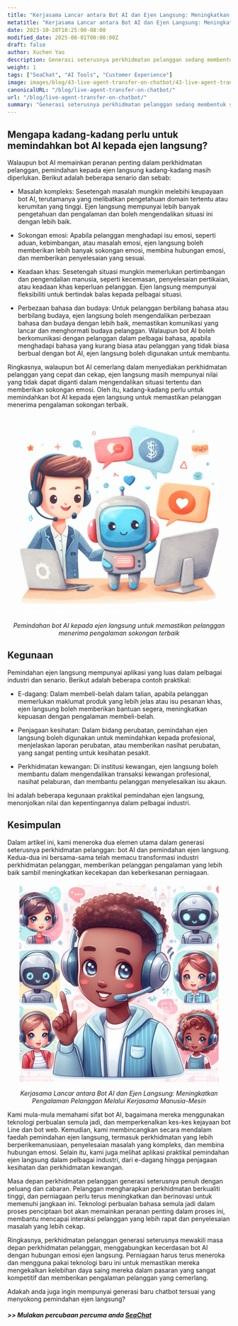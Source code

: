 ```yaml
---
title: "Kerjasama Lancar antara Bot AI dan Ejen Langsung: Meningkatkan Pengalaman Pelanggan Melalui Kerjasama Manusia-Mesin"
metatitle: "Kerjasama Lancar antara Bot AI dan Ejen Langsung: Meningkatkan Pengalaman Pelanggan Melalui Kerjasama Manusia-Mesin | Siri Membina Chatbot Generasi Seterusnya dengan SeaChat"
date: 2023-10-28T10:25:00-08:00
modified_date: 2025-08-01T00:00:00Z
draft: false
author: Xuchen Yao
description: Generasi seterusnya perkhidmatan pelanggan sedang membentuk semula industri. Artikel ini meneroka sinergi antara bot AI dan ejen perkhidmatan pelanggan langsung untuk memberikan sokongan yang lebih pintar dan berperikemanusiaan, dan menjelaskan mengapa kadang-kadang perlu untuk mengimbangi kedua-duanya. Kami akan membincangkan bagaimana kemajuan teknologi membentuk pengalaman pelanggan dan operasi perniagaan.
weight: 1
tags: ["SeaChat", "AI Tools", "Customer Experience"]
image: images/blog/43-live-agent-transfer-on-chatbot/43-live-agent-transfer-on-chatbot.png
canonicalURL: "/blog/live-agent-transfer-on-chatbot/"
url: "/blog/live-agent-transfer-on-chatbot/"
summary: "Generasi seterusnya perkhidmatan pelanggan sedang membentuk semula industri. Artikel ini meneroka sinergi antara bot AI dan ejen perkhidmatan pelanggan langsung untuk memberikan sokongan yang lebih pintar dan berperikemanusiaan, dan menjelaskan mengapa kadang-kadang perlu untuk mengimbangi kedua-duanya. Kami akan membincangkan bagaimana kemajuan teknologi membentuk pengalaman pelanggan dan operasi perniagaan."
---
```


## Mengapa kadang-kadang perlu untuk memindahkan bot AI kepada ejen langsung?
Walaupun bot AI memainkan peranan penting dalam perkhidmatan pelanggan, pemindahan kepada ejen langsung kadang-kadang masih diperlukan. Berikut adalah beberapa senario dan sebab:

- Masalah kompleks: Sesetengah masalah mungkin melebihi keupayaan bot AI, terutamanya yang melibatkan pengetahuan domain tertentu atau kerumitan yang tinggi. Ejen langsung mempunyai lebih banyak pengetahuan dan pengalaman dan boleh mengendalikan situasi ini dengan lebih baik.

- Sokongan emosi: Apabila pelanggan menghadapi isu emosi, seperti aduan, kebimbangan, atau masalah emosi, ejen langsung boleh memberikan lebih banyak sokongan emosi, membina hubungan emosi, dan memberikan penyelesaian yang sesuai.

- Keadaan khas: Sesetengah situasi mungkin memerlukan pertimbangan dan pengendalian manusia, seperti kecemasan, penyelesaian pertikaian, atau keadaan khas keperluan pelanggan. Ejen langsung mempunyai fleksibiliti untuk bertindak balas kepada pelbagai situasi.

- Perbezaan bahasa dan budaya: Untuk pelanggan berbilang bahasa atau berbilang budaya, ejen langsung boleh mengendalikan perbezaan bahasa dan budaya dengan lebih baik, memastikan komunikasi yang lancar dan menghormati budaya pelanggan. Walaupun bot AI boleh berkomunikasi dengan pelanggan dalam pelbagai bahasa, apabila menghadapi bahasa yang kurang biasa atau pelanggan yang tidak biasa berbual dengan bot AI, ejen langsung boleh digunakan untuk membantu.

Ringkasnya, walaupun bot AI cemerlang dalam menyediakan perkhidmatan pelanggan yang cepat dan cekap, ejen langsung masih mempunyai nilai yang tidak dapat diganti dalam mengendalikan situasi tertentu dan memberikan sokongan emosi. Oleh itu, kadang-kadang perlu untuk memindahkan bot AI kepada ejen langsung untuk memastikan pelanggan menerima pengalaman sokongan terbaik.

<center>
<img height="450px" src="/images/blog/43-live-agent-transfer-on-chatbot/1-ai-chatbot-transfer-to-live-agent.jpeg" alt="Pemindahan chatbot AI kepada ejen langsung untuk memastikan pelanggan menerima pengalaman sokongan terbaik"/>

*Pemindahan bot AI kepada ejen langsung untuk memastikan pelanggan menerima pengalaman sokongan terbaik*
</center>

## Kegunaan
Pemindahan ejen langsung mempunyai aplikasi yang luas dalam pelbagai industri dan senario. Berikut adalah beberapa contoh praktikal:

- E-dagang: Dalam membeli-belah dalam talian, apabila pelanggan memerlukan maklumat produk yang lebih jelas atau isu pesanan khas, ejen langsung boleh memberikan bantuan segera, meningkatkan kepuasan dengan pengalaman membeli-belah.

- Penjagaan kesihatan: Dalam bidang perubatan, pemindahan ejen langsung boleh digunakan untuk memindahkan kepada profesional, menjelaskan laporan perubatan, atau memberikan nasihat perubatan, yang sangat penting untuk kesihatan pesakit.

- Perkhidmatan kewangan: Di institusi kewangan, ejen langsung boleh membantu dalam mengendalikan transaksi kewangan profesional, nasihat pelaburan, dan membantu pelanggan menyelesaikan isu akaun.

Ini adalah beberapa kegunaan praktikal pemindahan ejen langsung, menonjolkan nilai dan kepentingannya dalam pelbagai industri.

## Kesimpulan
Dalam artikel ini, kami meneroka dua elemen utama dalam generasi seterusnya perkhidmatan pelanggan: bot AI dan pemindahan ejen langsung. Kedua-dua ini bersama-sama telah memacu transformasi industri perkhidmatan pelanggan, memberikan pelanggan pengalaman yang lebih baik sambil meningkatkan kecekapan dan keberkesanan perniagaan.

<center>
<img height="450px" src="/images/blog/43-live-agent-transfer-on-chatbot/2-ai-chatbot-live-agent-collaboration.jpeg" alt="Kerjasama Lancar antara Bot AI dan Ejen Langsung: Meningkatkan Pengalaman Pelanggan Melalui Kerjasama Manusia-Mesin"/>

*Kerjasama Lancar antara Bot AI dan Ejen Langsung: Meningkatkan Pengalaman Pelanggan Melalui Kerjasama Manusia-Mesin*
</center>

Kami mula-mula memahami sifat bot AI, bagaimana mereka menggunakan teknologi perbualan semula jadi, dan memperkenalkan kes-kes kejayaan bot Line dan bot web. Kemudian, kami membincangkan secara mendalam faedah pemindahan ejen langsung, termasuk perkhidmatan yang lebih berperikemanusiaan, penyelesaian masalah yang kompleks, dan membina hubungan emosi. Selain itu, kami juga melihat aplikasi praktikal pemindahan ejen langsung dalam pelbagai industri, dari e-dagang hingga penjagaan kesihatan dan perkhidmatan kewangan.

Masa depan perkhidmatan pelanggan generasi seterusnya penuh dengan peluang dan cabaran. Pelanggan mengharapkan perkhidmatan berkualiti tinggi, dan perniagaan perlu terus meningkatkan dan berinovasi untuk memenuhi jangkaan ini. Teknologi perbualan bahasa semula jadi dalam proses penciptaan bot akan memainkan peranan penting dalam proses ini, membantu mencapai interaksi pelanggan yang lebih rapat dan penyelesaian masalah yang lebih cekap.

Ringkasnya, perkhidmatan pelanggan generasi seterusnya mewakili masa depan perkhidmatan pelanggan, menggabungkan kecerdasan bot AI dengan hubungan emosi ejen langsung. Perniagaan harus terus meneroka dan mengguna pakai teknologi baru ini untuk memastikan mereka mengekalkan kelebihan daya saing mereka dalam pasaran yang sangat kompetitif dan memberikan pengalaman pelanggan yang cemerlang.

Adakah anda juga ingin mempunyai generasi baru chatbot tersuai yang menyokong pemindahan ejen langsung?
##### >> Mulakan percubaan percuma anda [SeaChat](https://chat.seasalt.ai/?utm_source=blog)
